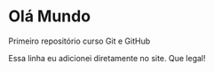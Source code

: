 # Olá Mundo
 Primeiro repositório curso Git e GitHub

Essa linha eu adicionei diretamente no site. Que legal!
